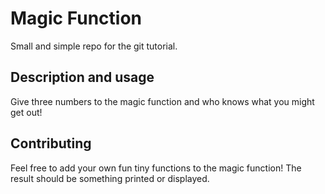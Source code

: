 # Magic Function

Small and simple repo for the git tutorial.  

## Description and usage
 
Give three numbers to the magic function and who knows what you might get out!

## Contributing

Feel free to add your own fun tiny functions to the magic function! 
The result should be something printed or displayed.
